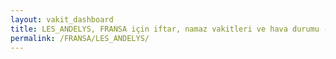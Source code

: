 ```yaml
---
layout: vakit_dashboard
title: LES_ANDELYS, FRANSA için iftar, namaz vakitleri ve hava durumu - ilçe/eyalet seç
permalink: /FRANSA/LES_ANDELYS/
---
```


<script type="text/javascript">
  var GLOBAL_COUNTRY = 'FRANSA';
  var GLOBAL_CITY = 'LES_ANDELYS';
  var GLOBAL_STATE = '';
  var lat = 72;
  var lon = 21;
</script>
